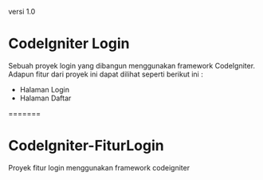 versi 1.0

# CodeIgniter Login

Sebuah proyek login yang dibangun menggunakan framework CodeIgniter. Adapun fitur dari proyek ini dapat dilihat seperti berikut ini :

- Halaman Login
- Halaman Daftar

=======
# CodeIgniter-FiturLogin
Proyek fitur login menggunakan framework codeigniter
